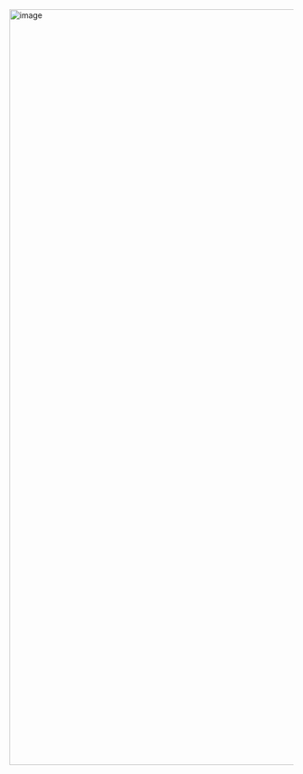 
<img width="1342" alt="image" src="https://user-images.githubusercontent.com/97781863/226471134-22445d4c-42cc-4f21-90b5-764d9daa1293.png">
